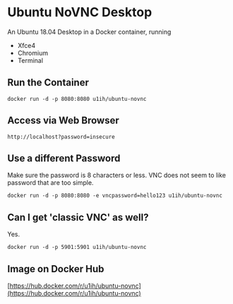 # Ubuntu NoVNC Desktop

An Ubuntu 18.04 Desktop in a Docker container, running

* Xfce4
* Chromium
* Terminal

## Run the Container

`docker run -d -p 8080:8080 u1ih/ubuntu-novnc`

## Access via Web Browser

`http://localhost?password=insecure`

## Use a different Password

Make sure the password is 8 characters or less. VNC does not seem to like password that are too simple.

`docker run -d -p 8080:8080 -e vncpassword=hello123 u1ih/ubuntu-novnc`

## Can I get 'classic VNC' as well?

Yes.

`docker run -d -p 5901:5901 u1ih/ubuntu-novnc`

## Image on Docker Hub

[https://hub.docker.com/r/u1ih/ubuntu-novnc](https://hub.docker.com/r/u1ih/ubuntu-novnc)


